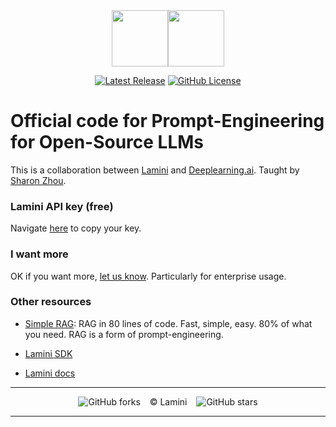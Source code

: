 <div align="center">
<img src="https://avatars.githubusercontent.com/u/130713213?s=200&v=4" width="90"><img src="https://huggingface.co/lamini/instruct-peft-tuned-12b/resolve/main/Lamini_logo.png?max-height=90" height="90">
</div>
<div align="center">

[![Latest Release](https://img.shields.io/badge/Latest%20Version-1.0.0-blue?logo=github)](https://github.com/lamini-ai/prompt-engineering-open-llms/commits/main)
[![GitHub License](https://img.shields.io/github/license/lamini-ai/prompt-engineering-open-llms)](https://github.com/lamini-ai/prompt-engineering-open-llms/blob/main/LICENSE)</div>

# Official code for Prompt-Engineering for Open-Source LLMs

This is a collaboration between [Lamini](https://lamini.ai/) and [Deeplearning.ai](https://www.deeplearning.ai/short-courses/finetuning-large-language-models/). Taught by [Sharon Zhou]().

### Lamini API key (free)
Navigate [here](https://app.lamini.ai/) to copy your key. 

### I want more
OK if you want more, [let us know](https://www.lamini.ai/contact). Particularly for enterprise usage.

### Other resources

- [Simple RAG](https://github.com/lamini-ai/simple-rag): RAG in 80 lines of code. Fast, simple, easy. 80% of what you need. RAG is a form of prompt-engineering.

- [Lamini SDK](https://github.com/lamini-ai/lamini-sdk/tree/main)

- [Lamini docs](https://lamini-ai.github.io/)

---

</div>
<div align="center">

![GitHub forks](https://img.shields.io/github/forks/lamini-ai/prompt-engineering-open-llms) &ensp; © Lamini &ensp; ![GitHub stars](https://img.shields.io/github/stars/lamini-ai/prompt-engineering-open-llms) 

</div>

--------